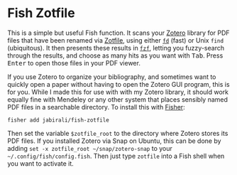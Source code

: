 # Fish Zotfile

This is a simple but useful Fish function. It scans your [Zotero][1] library
for PDF files that have been renamed via [Zotfile][2], using either [`fd`][3]
(fast) or Unix `find` (ubiquitous). It then presents these results in [`fzf`][4],
letting you fuzzy-search through the results, and choose as many hits as you want
with <kbd>Tab</kbd>. Press <kbd>Enter</kbd> to open those files in your PDF viewer.

If you use Zotero to organize your bibliography, and sometimes want to quickly 
open a paper without having to open the Zotero GUI program, this is for you.
While I made this for use with with my Zotero library, it should work equally
fine with Mendeley or any other system that places sensibly named PDF files
in a searchable directory. To install this with [Fisher][5]:

    fisher add jabirali/fish-zotfile

Then set the variable `$zotfile_root` to the directory where Zotero stores its
PDF files. If you installed Zotero via Snap on Ubuntu, this can be done by adding
`set -x zotfile_root ~/snap/zotero-snap` to your `~/.config/fish/config.fish`.
Then just type `zotfile` into a Fish shell when you want to activate it.

[1]: https://www.zotero.org/
[2]: http://zotfile.com/
[3]: https://github.com/sharkdp/fd
[4]: https://github.com/junegunn/fzf
[5]: https://github.com/jorgebucaran/fisher
